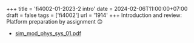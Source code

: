 +++
title = 'fi4002-01-2023-2 intro'
date = 2024-02-06T11:00:00+07:00
draft = false
tags = ['fi4002']
url = '1914'
+++
Introduction and review: Platform preparation by assignment 😊
<!--more-->

+ [sim_mod_phys_sys_01.pdf](https://osf.io/z9ar6)
